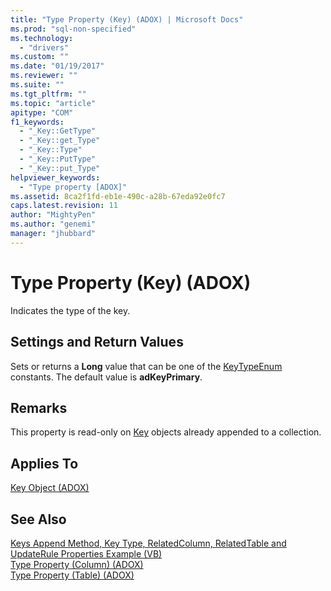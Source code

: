 ```yaml
---
title: "Type Property (Key) (ADOX) | Microsoft Docs"
ms.prod: "sql-non-specified"
ms.technology:
  - "drivers"
ms.custom: ""
ms.date: "01/19/2017"
ms.reviewer: ""
ms.suite: ""
ms.tgt_pltfrm: ""
ms.topic: "article"
apitype: "COM"
f1_keywords: 
  - "_Key::GetType"
  - "_Key::get_Type"
  - "_Key::Type"
  - "_Key::PutType"
  - "_Key::put_Type"
helpviewer_keywords: 
  - "Type property [ADOX]"
ms.assetid: 8ca2f1fd-eb1e-490c-a28b-67eda92e0fc7
caps.latest.revision: 11
author: "MightyPen"
ms.author: "genemi"
manager: "jhubbard"
---
```

# Type Property (Key) (ADOX)
Indicates the type of the key.  
  
## Settings and Return Values  
 Sets or returns a **Long** value that can be one of the [KeyTypeEnum](../../../ado/reference/adox-api/keytypeenum.md) constants. The default value is **adKeyPrimary**.  
  
## Remarks  
 This property is read-only on [Key](../../../ado/reference/adox-api/key-object-adox.md) objects already appended to a collection.  
  
## Applies To  
 [Key Object (ADOX)](../../../ado/reference/adox-api/key-object-adox.md)  
  
## See Also  
 [Keys Append Method, Key Type, RelatedColumn, RelatedTable and UpdateRule Properties Example (VB)](../../../ado/reference/adox-api/keys-append-method-key-type-relatedcolumn-relatedtable-example-vb.md)   
 [Type Property (Column) (ADOX)](../../../ado/reference/adox-api/type-property-column-adox.md)   
 [Type Property (Table) (ADOX)](../../../ado/reference/adox-api/type-property-table-adox.md)
